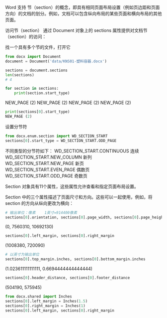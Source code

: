 Word 支持 节（section）的概念，即具有相同页面布局设置（例如页边距和页面方向）的文档的划分。例如，文档可以包含纵向布局的某些页面和横向布局的其他页面。

访问节（section）
通过 Document 对象上的 sections 属性提供对文档节（section）的访问：

找一个具有多个节的文件，打开它
```python
from docx import Document
document = Document('data/KNS01-塑料容器.docx')
```

```python
sections = document.sections
len(sections)
# 4
```

```python
for section in sections:
    print(section.start_type)
```
NEW_PAGE (2)
NEW_PAGE (2)
NEW_PAGE (2)
NEW_PAGE (2)

```python
print(sections[0].start_type)
NEW_PAGE (2)
```


设置分节符

```python
from docx.enum.section import WD_SECTION_START
sections[0].start_type = WD_SECTION_START.ODD_PAGE
```

不同类型的分节符如下： 
WD_SECTION_START.CONTINUOUS 连续   
WD_SECTION_START.NEW_COLUMN 新列  
WD_SECTION_START.NEW_PAGE 新页  
WD_SECTION_START.EVEN_PAGE 偶数页  
WD_SECTION_START.ODD_PAGE 奇数页  

Section 对象具有11个属性，这些属性允许查看和指定页面布局设置。

Section 中的三个属性描述了页面尺寸和方向。这些可以一起使用，例如，将 section 的方向从纵向更改为横向：

```python
# 输出单位：像素    1英寸=914400像素
sections[0].orientation, sections[0].page_width, sections[0].page_height
```
(0, 7560310, 10692130)

```python
sections[0].left_margin, sections[0].right_margin
```
(1008380, 720090)

```python
# 以英寸为输出单位
sections[0].top_margin.inches, sections[0].bottom_margin.inches
```
(1.023611111111111, 0.6694444444444444)

```python
sections[0].header_distance, sections[0].footer_distance
```
(504190, 575945)

```python
from docx.shared import Inches
sections[0].left_margin = Inches(1.5)
sections[0].right_margin = Inches(1)
sections[0].left_margin, sections[0].right_margin
```
